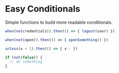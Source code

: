 # Easy Conditionals
Simple functions to build more readable conditionals.

~~~js
when(no(credentials)).then(() => { logout(user) })

when(not(open)).then(() => { openSomething() })

unless(x < 1).then(() => { x-- })

if (not(false)) {
  // do something
}
~~~
